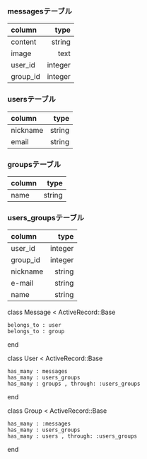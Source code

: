 
### messagesテーブル

| column  | type |
|:-----------|------------:|
| content  | string |
| image | text |
| user_id  | integer |
| group_id|  integer |

### usersテーブル

| column | type |
|:-----------|------------:|
| nickname | string |
| email | string |

### groupsテーブル

| column | type |
|:-----------|------------:|
| name | string |

### users_groupsテーブル

| column | type |
|:-----------|------------:|
| user_id  | integer |
| group_id |  integer |
| nickname | string |
| e-mail | string |
| name | string |


  class Message < ActiveRecord::Base

    belongs_to : user
    belongs_to : group

  end

  class User < ActiveRecord::Base

    has_many : messages
    has_many : users_groups
    has_many : groups , through: :users_groups
  end

  class Group < ActiveRecord::Base

    has_many : :messages
    has_many : users_groups
    has_many : users , through: :users_groups

  end
